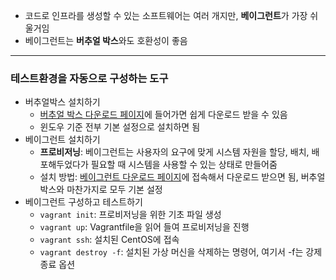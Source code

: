 - 코드로 인프라를 생성할 수 있는 소프트웨어는 여러 개지만, **베이그런트**가 가장 쉬울거임
- 베이그런트는 **버추얼 박스**와도 호환성이 좋음
---
### 테스트환경을 자동으로 구성하는 도구
- 버추얼박스 설치하기
	- [버추얼 박스 다운로드 페이지](https://www.virtualbox.org/wiki/Downloads)에 들어가면 쉽게 다운로드 받을 수 있음
	- 윈도우 기준 전부 기본 설정으로 설치하면 됨
- 베이그런트 설치하기
	- **프로비저닝**: 베이그런트는 사용자의 요구에 맞게 시스템 자원을 할당, 배치, 배포해두었다가 필요할 때 시스템을 사용할 수 있는 상태로 만들어줌
	- 설치 방법: [베이그런트 다운로드 페이지](https://developer.hashicorp.com/vagrant/install)에 접속해서 다운로드 받으면 됨, 버추얼 박스와 마찬가지로 모두 기본 설정
- 베이그런트 구성하고 테스트하기
	- `vagrant init`: 프로비저닝을 위한 기초 파일 생성
	- `vagrant up`: Vagrantfile을 읽어 들여 프로비저닝을 진행
	- `vagrant ssh`: 설치된 CentOS에 접속
	- `vagrant destroy -f`: 설치된 가상 머신을 삭제하는 명령어, 여기서 -f는 강제 종료 옵션